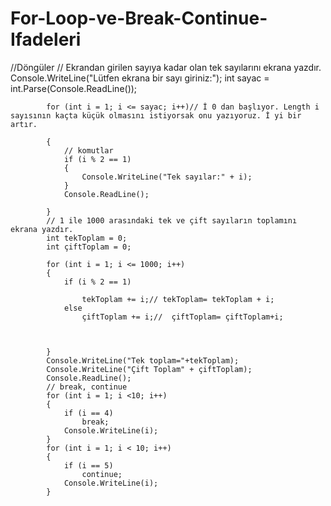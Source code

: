 # For-Loop-ve-Break-Continue-Ifadeleri
//Döngüler
            // Ekrandan girilen sayıya kadar olan tek sayılarını ekrana yazdır.
            Console.WriteLine("Lütfen ekrana bir sayı giriniz:");
            int sayac = int.Parse(Console.ReadLine());

            for (int i = 1; i <= sayac; i++)// İ 0 dan başlıyor. Length i sayısının kaçta küçük olmasını istiyorsak onu yazıyoruz. İ yi bir artır.

            {
                // komutlar
                if (i % 2 == 1)
                {
                    Console.WriteLine("Tek sayılar:" + i);
                }
                Console.ReadLine();

            }
            // 1 ile 1000 arasındaki tek ve çift sayıların toplamını ekrana yazdır.
            int tekToplam = 0;
            int çiftToplam = 0;

            for (int i = 1; i <= 1000; i++)
            {
                if (i % 2 == 1)

                    tekToplam += i;// tekToplam= tekToplam + i;
                else
                    çiftToplam += i;//  çiftToplam= çiftToplam+i;

                

            }
            Console.WriteLine("Tek toplam="+tekToplam);
            Console.WriteLine("Çift Toplam" + çiftToplam);
            Console.ReadLine();
            // break, continue
            for (int i = 1; i <10; i++)
            {
                if (i == 4)
                    break;
                Console.WriteLine(i);
            }
            for (int i = 1; i < 10; i++)
            {
                if (i == 5)
                    continue;
                Console.WriteLine(i);
            }
